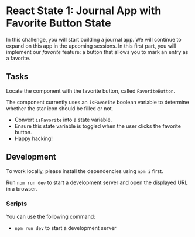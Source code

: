 # React State 1: Journal App with Favorite Button State

In this challenge, you will start building a journal app. We will continue to expand on this app in the upcoming sessions. In this first part, you will implement our _favorite_ feature: a button that allows you to mark an entry as a favorite.

## Tasks

Locate the component with the favorite button, called `FavoriteButton`.

The component currently uses an `isFavorite` boolean variable to determine whether the star icon should be filled or not.

- Convert `isFavorite` into a state variable.
- Ensure this state variable is toggled when the user clicks the favorite button.
- Happy hacking!

## Development

To work locally, please install the dependencies using `npm i` first.

Run `npm run dev` to start a development server and open the displayed URL in a browser.

### Scripts

You can use the following command:

- `npm run dev` to start a development server

